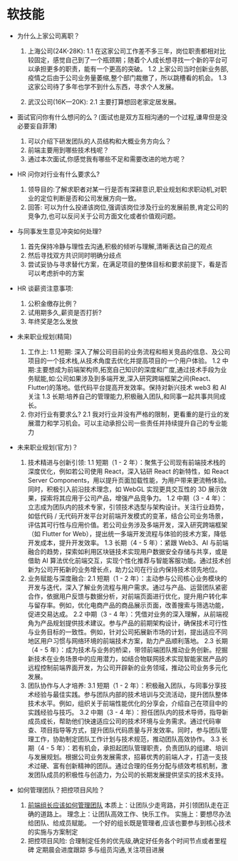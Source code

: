 <!--
 * @Author: TerryMin
 * @Date: 2025-02-13 20:28:20
 * @LastEditors: TerryMin
 * @LastEditTime: 2025-03-31 09:07:44
 * @Description: file not
-->

# 软技能

- 为什么上家公司离职？

  1. 上海公司(24K-28K):
     1.1 在这家公司工作差不多三年，岗位职责都相对比较固定，感觉自己到了一个瓶颈期；随着个人成长想寻找一个新的平台可以承担更多的职责，能有一个更高的突破。
     1.2 上家公司当时创新业务部,疫情之后由于公司业务量萎缩,整个部门裁撤了，所以跳槽看的机会。
     1.3 这家公司待了多年也学不到什么东西，寻求个人发展。

  2. 武汉公司(16K—20K):
     2.1 主要打算想回老家定居发展。

- 面试官问你有什么想问的么？(面试也是双方互相沟通的一个过程,谦卑但是没必要妄自菲薄)

  1. 可以介绍下研发团队的人员结构和大概业务方向么？ 
  2. 前端主要用到哪些技术栈呢？
  3. 通过本次面试,你感觉我有哪些不足和需要改进的地方呢？

- HR 问你对行业有什么要求么?

  1. 领导目的:了解求职者对某一行是否有深耕意识,职业规划和求职动机,对职业的定位判断是否和公司发展方向一致。
  2. 回答: 可以为什么投递该岗位,强调该岗位涉及行业的发展前景,肯定公司的竞争力,也可以反问关于公司方面文化或者价值观问题。

- 与同事发生意见冲突如何处理?

  1.  首先保持冷静与理性去沟通,积极的倾听与理解,清晰表达自己的观点
  2.  然后寻找双方共识同时明确分歧点
  3.  尝试妥协与寻求替代方案，在满足项目的整体目标和要求前提下，看是否可以考虑折中的方案

- HR 谈薪资注意事项:

  1. 公积金缴存比例？
  2. 试用期多久,薪资是否打折?
  3. 年终奖是怎么发放

- 未来职业规划(精简)

  1. 工作上:
     1.1 短期: 深入了解公司目前的业务流程和相关竞品的信息、及公司项目的一个技术栈,从技术角度去优化并提高项目的一个用户体验。
     1.2 中期:主要想成为前端架构师,拓宽自己知识的深度和广度,通过技术手段为业务赋能,如:公司如果涉及到多端开发,深入研究跨端框架之间(React、Flutter)的落地。低代码平台提高开发效率。保持对新兴技术 web3 和 AI 关注
     1.3 长期:培养自己的管理能力,积极融入团队,和同事一起共事共同成长。
  2. 你对行业有要求么?
     2.1 我对行业并没有严格的限制，更看重的是行业的发展潜力和学习机会。可以主动承担公司一些责任并持续提升自己的专业能力

- 未来职业规划(官方)？

  1. 技术精进与创新引领:
     1.1 短期（1 - 2 年）：聚焦于公司现有前端技术栈的深度优化，例如若公司使用 React，深入钻研 React 的新特性，如 React Server Components，用以提升页面加载性能，为用户带来更流畅体验。同时，积极引入前沿技术理念，如 WebGL 实现更具交互性的 3D 展示效果，探索将其应用于公司产品，增强产品竞争力。
     1.2 中期（3 - 4 年）：立志成为团队内的技术专家，引领技术选型与架构设计。关注行业趋势，如低代码 / 无代码开发平台对前端开发模式的变革，结合公司业务场景，评估其可行性与应用价值。若公司业务涉及多端开发，深入研究跨端框架（如 Flutter for Web），提出统一多端开发流程与体验的技术方案，降低开发成本，提升开发效率。
     1.3 长期（4 - 5 年）：紧跟 Web3、AI 与前端融合的趋势，探索如利用区块链技术实现用户数据安全存储与共享，或是借助 AI 算法优化前端交互，实现个性化推荐与智能客服功能。通过技术创新为公司开拓新的业务增长点，助力公司在行业内保持技术领先地位。
  2. 业务赋能与深度融合:
     2.1 短期（1 - 2 年）：主动参与公司核心业务模块的开发与迭代，深入了解业务流程与用户需求。通过与产品、运营团队紧密合作，依据用户反馈与数据分析，对前端页面进行优化，提升用户转化率与留存率。例如，优化电商产品的商品展示页面，改善搜索与筛选功能，促进交易达成。
     2.2 中期（3 - 4 年）：凭借对业务的深入理解，从前端视角为产品规划提供技术建议。参与产品的前期架构设计，确保技术可行性与业务目标的一致性。例如，针对公司拓展新市场的计划，提出适应不同地区用户习惯与网络环境的前端技术方案，助力产品顺利落地。
     2.3 长期（4 - 5 年）：成为技术与业务的桥梁，带领前端团队推动业务创新。挖掘新技术在业务场景中的应用潜力，如结合物联网技术实现智能家居产品的远程控制前端界面开发，为公司开辟新的业务领域，推动公司业务多元化发展。
  3. 团队协作与人才培养:
     3.1 短期（1 - 2 年）：积极融入团队，与同事分享技术经验与最佳实践。参与团队内部的技术培训与交流活动，提升团队整体技术水平。例如，组织关于前端性能优化的分享会，介绍自己在项目中的实践经验与技巧。
     3.2 中期（3 - 4 年）：担任团队内的技术导师，指导新成员成长，帮助他们快速适应公司的技术环境与业务需求。通过代码审查、项目指导等方式，提升团队代码质量与开发效率。同时，参与团队管理工作，协助制定团队工作计划与技术规范，推动团队高效协作。
     3.3 长期（4 - 5 年）：若有机会，承担起团队管理职责，负责团队的组建、培训与发展规划。根据公司业务发展需求，招募优秀的前端人才，打造一支技术过硬、富有创新精神的团队。通过合理的任务分配与绩效考核机制，激发团队成员的积极性与创造力，为公司的长期发展提供坚实的技术支持。

- 如何管理团队？把控项目风险？

  1.  [前端组长应该如何管理团队](https://juejin.cn/post/7230026709482766373)
      本质上：让团队少走弯路，并引领团队走在正确的道路上。
      理念上：让团队高效工作、快乐工作。
      实施上：要想尽办法给团队、给成员赋能。
      一个好的组长既是管理者,应该也要参与到核心技术的实施与方案制定
  2.  把控项目风险:
      合理制定任务的优先级,确定好任务各个时间节点或者里程碑
      定期晨会进度跟踪
      多与组员沟通,关注项目进展

